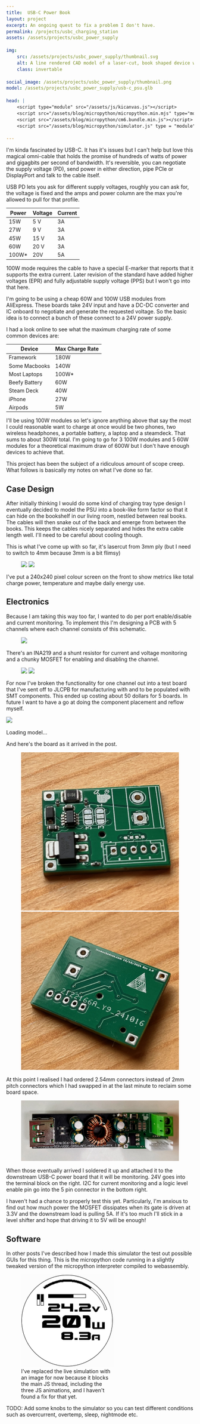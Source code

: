 ```yaml
---
title:  USB-C Power Book
layout: project
excerpt: An ongoing quest to fix a problem I don't have.
permalink: /projects/usbc_charging_station
assets: /assets/projects/usbc_power_supply

img:
    src: /assets/projects/usbc_power_supply/thumbnail.svg
    alt: A line rendered CAD model of a laser-cut, book shaped device with exposed internal parts. It wouldn't be obvious without reading the description but it's a USB-C power supply.
    class: invertable

social_image: /assets/projects/usbc_power_supply/thumbnail.png
model: /assets/projects/usbc_power_supply/usb-c_psu.glb

head: |
    <script type="module" src="/assets/js/kicanvas.js"></script>
    <script src="/assets/blog/micropython/micropython.min.mjs" type="module"></script>
    <script src="/assets/blog/micropython/cm6.bundle.min.js"></script>
    <script src="/assets/blog/micropython/simulator.js" type = "module"></script>

---
```


I'm kinda fascinated by USB-C. It has it's issues but I can't help but love this magical omni-cable that holds the promise of hundreds of watts of power and gigagbits per second of bandwidth. It's reversible, you can negotiate the supply voltage (PD), send power in either direction, pipe PCIe or DisplayPort and talk to the cable itself. 


USB PD lets you ask for different supply voltages, roughly you can ask for, the voltage is fixed and the amps and power column are the max you're allowed to pull for that profile.

| Power | Voltage | Current |
|-------|---------|---------|
| 15W   | 5 V     |   3A    |
| 27W   | 9 V     |   3A    |
| 45W   | 15 V    |   3A    |
| 60W   | 20 V    |   3A    |
| 100W* | 20V     |    5A   |

100W mode requires the cable to have a special E-marker that reports that it supports the extra current. Later revision of the standard have added higher voltages (EPR) and fully adjustable supply voltage (PPS) but I won't go into that here.

I'm going to be using a cheap 60W and 100W USB modules from AliExpress. These boards take 24V input and have a DC-DC converter and IC onboard to negotiate and generate the requested voltage. So the basic idea is to connect a bunch of these connect to a 24V power supply.

I had a look online to see what the maximum charging rate of some common devices are:

| Device         | Max Charge Rate    |
|----------------|--------------------|
| Framework      | 180W               |
| Some Macbooks  | 140W               |
| Most Laptops   | 100W*              |
| Beefy Battery  | 60W                |
| Steam Deck     | 40W                |
| iPhone         | 27W                |
| Airpods        | 5W                 |

I'll be using 100W modules so let's ignore anything above that say the most I could reasonable want to charge at once would be two phones, two wireless headphones, a portable battery, a laptop and a steamdeck. That sums to about 300W total. I'm going to go for 3 100W modules and 5 60W modules for a theoretical maximum draw of 600W but I don't have enough devices to achieve that.

This project has been the subject of a ridiculous amount of scope creep. What follows is basically my notes on what I've done so far.

## Case Design 

After initially thinking I would do some kind of charging tray type design I eventually decided to model the PSU into a book-like form factor so that it can hide on the bookshelf in our living room, nestled between real books. The cables will then snake out of the back and emerge from between the books. This keeps the cables nicely separated and hides the extra cable length well. I'll need to be careful about cooling though.

This is what I've come up with so far, it's lasercut from 3mm ply (but I need to switch to 4mm because 3mm is a bit flimsy)

<figure class="two-wide">
<img src="{{page.img.src}}">
<img src="/assets/images/2024/usbc_psu/case_test.jpeg">
</figure>

I've put a 240x240 pixel colour screen on the front to show metrics like total charge power, temperature and maybe daily energy use.


## Electronics 

Because I am taking this way too far, I wanted to do per port enable/disable and current monitoring. To implement this I'm designing a PCB with 5 channels where each channel consists of this schematic.  

<figure style="max-width: 350px;">
<img src="{{page.assets}}/channel_sch.png">
</figure>

There's an INA219 and a shunt resistor for current and voltage monitoring and a chunky MOSFET for enabling and disabling the channel. 

<figure class="two-wide">
<img src="{{page.assets}}/channel_board.png">
<img src="{{page.assets}}/channel_3d.png">
</figure>

For now I've broken the functionality for one channel out into a test board that I've sent off to JLCPB for manufacturing with and to be populated with SMT components. This ended up costing about 50 dollars for 5 boards. In future I want to have a go at doing the component placement and reflow myself. 

<outline-model-viewer model = "{{page.assets}}/test_board.glb" materials=flat spin=true camera='{"position":[4.016,7.557,6.841],"rotation":[-0.8351,0.3753,0.3848],"zoom":241.86567243589988,"target":[0,0,0]}' ambient-light="5" directional-light="5">
    <img class="outline-model-poster no-wc" src = "{{page.img.src}}">
    <p class="has-wc">Loading model...</p>
</outline-model-viewer>

And here's the board as it arrived in the post.

<figure class="two-wide">
<img src="/assets/images/2024/usbc_psu/pcb_top.jpeg">
<img src="/assets/images/2024/usbc_psu/pcb_bottom.jpeg">
</figure>

At this point I realised I had ordered 2.54mm connectors instead of 2mm pitch connectors which I had swapped in at the last minute to reclaim some board space.

<figure>
<img src="/assets/images/2024/usbc_psu/soldered_up.jpeg">
</figure>

When those eventually arrived I soldered it up and attached it to the downstream USB-C power board that it will be monitoring. 24V goes into the terminal block on the right. I2C for current monitoring and a logic level enable pin go into the 5 pin connector in the bottom right. 

I haven't had a chance to properly test this yet. Particularly, I'm anxious to find out how much power the MOSFET dissipates when its gate is driven at 3.3V and the downstream load is pulling 5A. If it's too much I'll stick in a level shifter and hope that driving it to 5V will be enough!

## Software 

In other posts I've described how I made this simulator the test out possible GUIs for this thing. This is the micropython code running in a slightly tweaked version of the micropython interpreter compiled to webassembly.

<!-- <usbc-power-supply-simulator disable-console disable-editor code="/assets/blog/micropython/demo.py"></usbc-power-supply-simulator> -->

<figure style="max-width: 250px;">
<img src="/assets/images/2024/bike_display/simulation.png">
<figcaption>I've replaced the live simulation with an image for now because it blocks the main JS thread, including the three JS animations, and I haven't found a fix for that yet.</figcaption>
</figure>

TODO: Add some knobs to the simulator so you can test different conditions such as overcurrent, overtemp, sleep, nightmode etc.

<!-- <outline-model-viewer model = "{{page.model}}" true-color=true spin=false camera='{"position":[-6.425,8.003,-3.751],"rotation":[-2.016,-0.6378,-2.246],"zoom":6784.844370099355,"target":[0.1581,-0.01497,0.07167]}'>
    <img class="outline-model-poster no-wc" src = "{{page.img.src}}">
    <p class="has-wc">Loading model...</p>
</outline-model-viewer> -->

<!-- <kicanvas-embed src="/assets/projects/usbc_power_supply/usb-c_psu.kicad_sch" controls="basic"> </kicanvas-embed> -->

